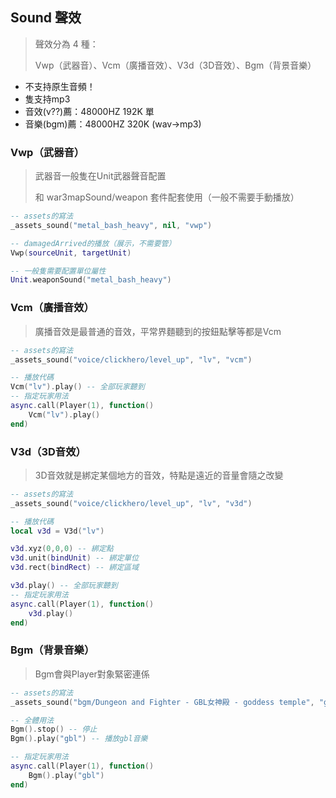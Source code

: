 ## Sound 聲效

> 聲效分為 4 種：
>
> Vwp（武器音）、Vcm（廣播音效）、V3d（3D音效）、Bgm（背景音樂）

* 不支持原生音頻！
* 隻支持mp3
* 音效(v??)薦：48000HZ 192K 單
* 音樂(bgm)薦：48000HZ 320K (wav->mp3)

### Vwp（武器音）

> 武器音一般隻在Unit武器聲音配置
>
> 和 war3mapSound/weapon 套件配套使用（一般不需要手動播放）

```lua
-- assets的寫法
_assets_sound("metal_bash_heavy", nil, "vwp")

-- damagedArrived的播放（展示，不需要管）
Vwp(sourceUnit, targetUnit)

-- 一般隻需要配置單位屬性
Unit.weaponSound("metal_bash_heavy")
```

### Vcm（廣播音效）

> 廣播音效是最普通的音效，平常界麵聽到的按鈕點擊等都是Vcm

```lua
-- assets的寫法
_assets_sound("voice/clickhero/level_up", "lv", "vcm")

-- 播放代碼
Vcm("lv").play() -- 全部玩家聽到
-- 指定玩家用法
async.call(Player(1), function()
    Vcm("lv").play()
end)
```

### V3d（3D音效）

> 3D音效就是綁定某個地方的音效，特點是遠近的音量會隨之改變

```lua
-- assets的寫法
_assets_sound("voice/clickhero/level_up", "lv", "v3d")

-- 播放代碼
local v3d = V3d("lv")

v3d.xyz(0,0,0) -- 綁定點
v3d.unit(bindUnit) -- 綁定單位
v3d.rect(bindRect) -- 綁定區域

v3d.play() -- 全部玩家聽到
-- 指定玩家用法
async.call(Player(1), function()
    v3d.play()
end)
```

### Bgm（背景音樂）

> Bgm會與Player對象緊密連係

```lua
-- assets的寫法
_assets_sound("bgm/Dungeon and Fighter - GBL女神殿 - goddess temple", "gbl", "bgm")

-- 全體用法
Bgm().stop() -- 停止
Bgm().play("gbl") -- 播放gbl音樂

-- 指定玩家用法
async.call(Player(1), function()
    Bgm().play("gbl")
end)
```

